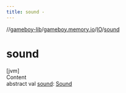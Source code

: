 ```yaml
---
title: sound -
---
```

//[gameboy-lib](../../index.md)/[gameboy.memory.io](../index.md)/[IO](index.md)/[sound](sound.md)



# sound  
[jvm]  
Content  
abstract val [sound](sound.md): [Sound](../../gameboy.memory.io.sound/-sound/index.md)  



